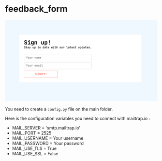 # feedback_form

![Screenshot](screenshot.png)

You need to create a `config.py` file on the main folder.

Here is the configuration variables you need to connect with mailtrap.io :

- MAIL_SERVER = 'smtp.mailtrap.io'
- MAIL_PORT = 2525
- MAIL_USERNAME = Your username
- MAIL_PASSWORD = Your password
- MAIL_USE_TLS = True
- MAIL_USE_SSL = False

